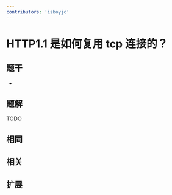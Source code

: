 ```yaml
---
contributors: 'isboyjc'
---
```


# HTTP1.1 是如何复用 tcp 连接的？


## 题干

- 



## 题解

<!-- ::: details 点我查看题解 -->

  TODO

<!-- ::: -->



## 相同


## 相关


## 扩展


